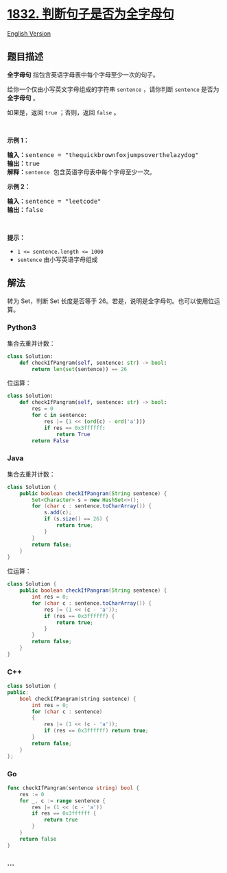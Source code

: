 # [1832. 判断句子是否为全字母句](https://leetcode-cn.com/problems/check-if-the-sentence-is-pangram)

[English Version](/solution/1800-1899/1832.Check%20if%20the%20Sentence%20Is%20Pangram/README_EN.md)

## 题目描述

<!-- 这里写题目描述 -->

<p><strong>全字母句</strong> 指包含英语字母表中每个字母至少一次的句子。</p>

<p>给你一个仅由小写英文字母组成的字符串 <code>sentence</code> ，请你判断 <code>sentence</code> 是否为 <strong>全字母句</strong> 。</p>

<p>如果是，返回<em> </em><code>true</code> ；否则，返回<em> </em><code>false</code> 。</p>

<p> </p>

<p><strong>示例 1：</strong></p>

<pre>
<strong>输入：</strong>sentence = "thequickbrownfoxjumpsoverthelazydog"
<strong>输出：</strong>true
<strong>解释：</strong><code>sentence</code> 包含英语字母表中每个字母至少一次。
</pre>

<p><strong>示例 2：</strong></p>

<pre>
<strong>输入：</strong>sentence = "leetcode"
<strong>输出：</strong>false
</pre>

<p> </p>

<p><strong>提示：</strong></p>

<ul>
	<li><code>1 <= sentence.length <= 1000</code></li>
	<li><code>sentence</code> 由小写英语字母组成</li>
</ul>

## 解法

<!-- 这里可写通用的实现逻辑 -->

转为 Set，判断 Set 长度是否等于 26。若是，说明是全字母句。也可以使用位运算。

<!-- tabs:start -->

### **Python3**

<!-- 这里可写当前语言的特殊实现逻辑 -->

集合去重并计数：

```python
class Solution:
    def checkIfPangram(self, sentence: str) -> bool:
        return len(set(sentence)) == 26
```

位运算：

```python
class Solution:
    def checkIfPangram(self, sentence: str) -> bool:
        res = 0
        for c in sentence:
            res |= (1 << (ord(c) - ord('a')))
            if res == 0x3ffffff:
                return True
        return False
```

### **Java**

<!-- 这里可写当前语言的特殊实现逻辑 -->

集合去重并计数：

```java
class Solution {
    public boolean checkIfPangram(String sentence) {
        Set<Character> s = new HashSet<>();
        for (char c : sentence.toCharArray()) {
            s.add(c);
            if (s.size() == 26) {
                return true;
            }
        }
        return false;
    }
}
```

位运算：

```java
class Solution {
    public boolean checkIfPangram(String sentence) {
        int res = 0;
        for (char c : sentence.toCharArray()) {
            res |= (1 << (c - 'a'));
            if (res == 0x3ffffff) {
                return true;
            }
        }
        return false;
    }
}
```

### **C++**

```cpp
class Solution {
public:
    bool checkIfPangram(string sentence) {
        int res = 0;
        for (char c : sentence)
        {
            res |= (1 << (c - 'a'));
            if (res == 0x3ffffff) return true;
        }
        return false;
    }
};
```

### **Go**

```go
func checkIfPangram(sentence string) bool {
	res := 0
	for _, c := range sentence {
		res |= (1 << (c - 'a'))
		if res == 0x3ffffff {
			return true
		}
	}
	return false
}
```

### **...**

```

```

<!-- tabs:end -->
